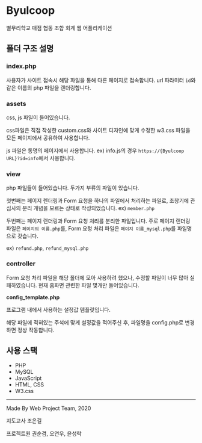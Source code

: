 # Byulcoop

별무리학교 매점 협동 조합 회계 웹 어플리케이션

## 폴더 구조 설명

### index.php

사용자가 사이트 접속시 해당 파일을 통해 다른 페이지로 접속합니다. url 파라미터 `id`와 같은 이름의 php 파일을 렌더링합니다.

### assets

css, js 파일이 들어있습니다. 

css파일은 직접 작성한 custom.css와 사이트 디자인에 맞게 수정한 w3.css 파일을 모든 페이지에서 공유하여 사용합니다.

js 파일은 동명의 페이지에서 사용합니다.
ex) info.js의 경우 `https://{Byulcoop URL}?id=info`에서 사용합니다.

### view

php 파일들이 들어있습니다. 두가지 부류의 파일이 있습니다.

첫번째는 페이지 렌더링과 Form 요청을 하나의 파일에서 처리하는 파일로, 초창기에 관심사의 분리 개념을 모르는 상태로 작성되었습니다. ex) `member.php`

두번째는 페이지 랜더링과 Form 요청 처리를 분리한 파일입니다. 주로 페이지 랜더링 파일은 `페이지의 이름.php`를, Form 요청 처리 파일은 `페이지 이름_mysql.php`를 파일명으로 갖습니다.

ex) `refund.php`, `refund_mysql.php`

### controller

Form 요청 처리 파일을 해당 폴더에 모아 사용하려 했으나, 수정할 파일이 너무 많아 실패하였습니다.
현재 홈화면 관련한 파일 몇개만 들어있습니다.

**config_template.php**

프로그램 내에서 사용하는 설정값 템플릿입니다.

해당 파일에 적혀있는 주석에 맞게 설정값을 적어주신 후, 파일명을 config.php로 변경하면 정상 작동합니다.

## 사용 스택

- PHP
- MySQL
- JavaScript
- HTML, CSS
- W3.css

---
Made By Web Project Team, 2020

지도교사 조은길

프로젝트원 권순겸, 오연우, 윤성락
